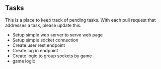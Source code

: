 Tasks
-----

This is a place to keep track of pending tasks. With each pull request that addresses a task, please update this.

- Setup simple web server to serve web page
- Setup simple socket connection
- Create user rest endpoint
- Create log in endpoint
- Create logic to group sockets by game
- game logic